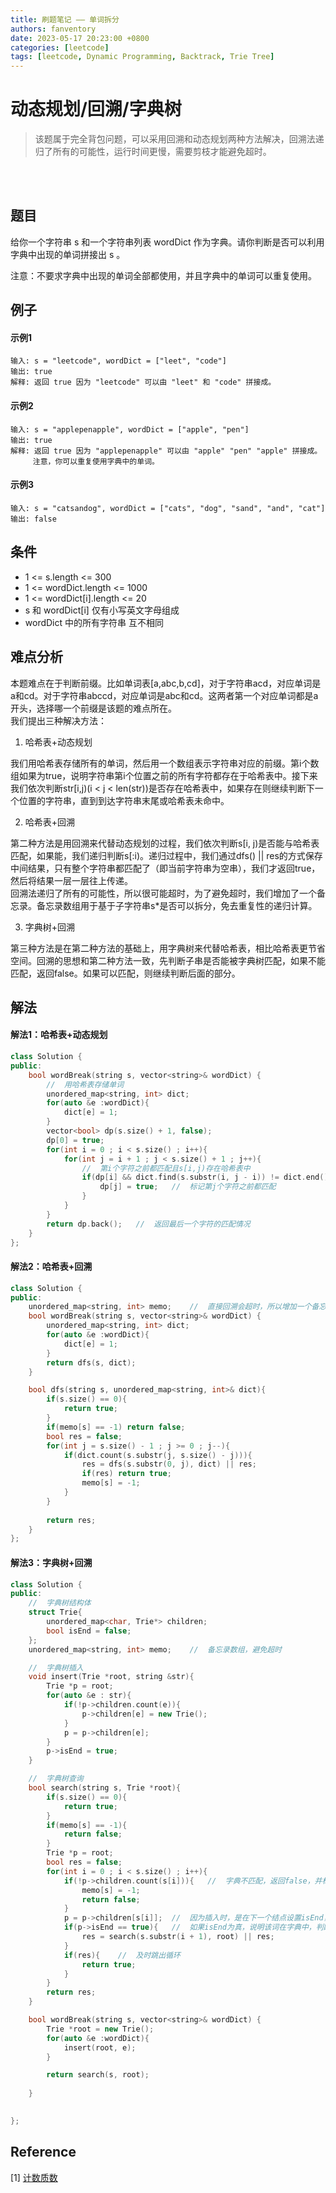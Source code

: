 ```yaml
---
title: 刷题笔记 —— 单词拆分
authors: fanventory
date: 2023-05-17 20:23:00 +0800
categories: [leetcode]
tags: [leetcode, Dynamic Programming, Backtrack, Trie Tree]
---
```


# 动态规划/回溯/字典树
> 该题属于完全背包问题，可以采用回溯和动态规划两种方法解决，回溯法递归了所有的可能性，运行时间更慢，需要剪枝才能避免超时。

<br>
<br>

## 题目
给你一个字符串 s 和一个字符串列表 wordDict 作为字典。请你判断是否可以利用字典中出现的单词拼接出 s 。

注意：不要求字典中出现的单词全部都使用，并且字典中的单词可以重复使用。

## 例子

#### 示例1
```
输入: s = "leetcode", wordDict = ["leet", "code"]
输出: true
解释: 返回 true 因为 "leetcode" 可以由 "leet" 和 "code" 拼接成。
```

#### 示例2
```
输入: s = "applepenapple", wordDict = ["apple", "pen"]
输出: true
解释: 返回 true 因为 "applepenapple" 可以由 "apple" "pen" "apple" 拼接成。
     注意，你可以重复使用字典中的单词。
```

#### 示例3
```
输入: s = "catsandog", wordDict = ["cats", "dog", "sand", "and", "cat"]
输出: false
```

## 条件
+ 1 <= s.length <= 300
+ 1 <= wordDict.length <= 1000
+ 1 <= wordDict[i].length <= 20
+ s 和 wordDict[i] 仅有小写英文字母组成
+ wordDict 中的所有字符串 互不相同


## 难点分析
本题难点在于判断前缀。比如单词表[a,abc,b,cd]，对于字符串acd，对应单词是a和cd。对于字符串abccd，对应单词是abc和cd。这两者第一个对应单词都是a开头，选择哪一个前缀是该题的难点所在。  
我们提出三种解决方法：  

1. 哈希表+动态规划  

我们用哈希表存储所有的单词，然后用一个数组表示字符串对应的前缀。第i个数组如果为true，说明字符串第i个位置之前的所有字符都存在于哈希表中。接下来我们依次判断str\[i,j\)(i < j < len(str))是否存在哈希表中，如果存在则继续判断下一个位置的字符串，直到到达字符串末尾或哈希表未命中。

2. 哈希表+回溯  

第二种方法是用回溯来代替动态规划的过程，我们依次判断s\[i, j\)是否能与哈希表匹配，如果能，我们递归判断s\[:i\)。递归过程中，我们通过dfs() || res的方式保存中间结果，只有整个字符串都匹配了（即当前字符串为空串），我们才返回true，然后将结果一层一层往上传递。  
回溯法递归了所有的可能性，所以很可能超时，为了避免超时，我们增加了一个备忘录。备忘录数组用于基于子字符串s*是否可以拆分，免去重复性的递归计算。

3. 字典树+回溯

第三种方法是在第二种方法的基础上，用字典树来代替哈希表，相比哈希表更节省空间。回溯的思想和第二种方法一致，先判断子串是否能被字典树匹配，如果不能匹配，返回false。如果可以匹配，则继续判断后面的部分。

## 解法

#### 解法1：哈希表+动态规划
```c++
class Solution {
public: 
    bool wordBreak(string s, vector<string>& wordDict) {
        //  用哈希表存储单词
        unordered_map<string, int> dict;
        for(auto &e :wordDict){
            dict[e] = 1;
        }
        vector<bool> dp(s.size() + 1, false);
        dp[0] = true;
        for(int i = 0 ; i < s.size() ; i++){
            for(int j = i + 1 ; j < s.size() + 1 ; j++){
                //  第i个字符之前都匹配且s[i,j)存在哈希表中
                if(dp[i] && dict.find(s.substr(i, j - i)) != dict.end()){
                    dp[j] = true;   //  标记第j个字符之前都匹配
                }
            }
        }
        return dp.back();   //  返回最后一个字符的匹配情况
    }
};
```

#### 解法2：哈希表+回溯
```c++
class Solution {
public: 
    unordered_map<string, int> memo;    //  直接回溯会超时，所以增加一个备忘录
    bool wordBreak(string s, vector<string>& wordDict) {
        unordered_map<string, int> dict;
        for(auto &e :wordDict){
            dict[e] = 1;
        }
        return dfs(s, dict);
    }

    bool dfs(string s, unordered_map<string, int>& dict){
        if(s.size() == 0){
            return true;
        }
        if(memo[s] == -1) return false;
        bool res = false;
        for(int j = s.size() - 1 ; j >= 0 ; j--){
            if(dict.count(s.substr(j, s.size() - j))){
                res = dfs(s.substr(0, j), dict) || res;
                if(res) return true;
                memo[s] = -1;
            }
        }
       
        return res;
    }
};

```

#### 解法3：字典树+回溯
```c++
class Solution {
public: 
    //  字典树结构体
    struct Trie{
        unordered_map<char, Trie*> children;
        bool isEnd = false;
    };
    unordered_map<string, int> memo;    //  备忘录数组，避免超时

    //  字典树插入
    void insert(Trie *root, string &str){
        Trie *p = root;
        for(auto &e : str){
            if(!p->children.count(e)){
                p->children[e] = new Trie();
            }
            p = p->children[e];
        }
        p->isEnd = true;
    }

    //  字典树查询
    bool search(string s, Trie *root){
        if(s.size() == 0){
            return true;
        }
        if(memo[s] == -1){
            return false;
        }
        Trie *p = root;
        bool res = false;
        for(int i = 0 ; i < s.size() ; i++){
            if(!p->children.count(s[i])){   //  字典不匹配，返回false，并标记该子串无法匹配
                memo[s] = -1;
                return false;
            }
            p = p->children[s[i]];  //  因为插入时，是在下一个结点设置isEnd，所以先迭代到子结点
            if(p->isEnd == true){   //  如果isEnd为真，说明该词在字典中，判断字符串之后的部分
                res = search(s.substr(i + 1), root) || res;
            }
            if(res){    //  及时跳出循环
                return true;
            }
        }
        return res;
    }

    bool wordBreak(string s, vector<string>& wordDict) {
        Trie *root = new Trie();
        for(auto &e :wordDict){
            insert(root, e);
        }

        return search(s, root);
        
    }

    
};

```

## Reference
[1] [计数质数](https://leetcode.cn/problems/count-primes/)   